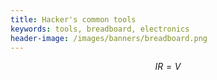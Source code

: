 ```yaml
---
title: Hacker's common tools
keywords: tools, breadboard, electronics
header-image: /images/banners/breadboard.png 
---
```



$$ IR = V $$
